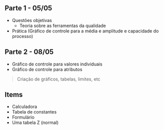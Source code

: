 ## Parte 1 - 05/05
- Questões objetivas
	- Teoria sobre as ferramentas da qualidade
- Prática (Gráfico de controle para a média e amplitude e capacidade do processo)

## Parte 2 - 08/05
- Gráfico de controle para valores individuais
- Gráfico de controle para atributos

> Criação de gráficos, tabelas, limites, etc
## Items
- Calculadora
- Tabela de constantes
- Formulário
- Uma tabela Z (normal)